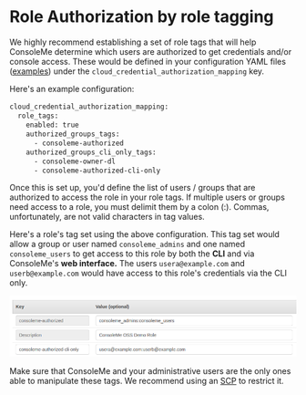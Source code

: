 # Role Authorization by role tagging

We highly recommend establishing a set of role tags that will help ConsoleMe determine which users are authorized to get credentials and/or console access. These would be defined in your configuration YAML  files \([examples](https://github.com/Netflix/consoleme/tree/master/example_config)\) under the `cloud_credential_authorization_mapping`  key. 

Here's an example configuration:

```text
cloud_credential_authorization_mapping:
  role_tags:
    enabled: true
    authorized_groups_tags:
      - consoleme-authorized
    authorized_groups_cli_only_tags:
      - consoleme-owner-dl
      - consoleme-authorized-cli-only
```

Once this is set up, you'd define the list of users / groups that are authorized to access the role in your role tags. If multiple users or groups need access to a role, you must delimit them by a colon \(:\). Commas, unfortunately, are not valid characters in tag values. 

Here's a role's tag set using the above configuration. This tag set would allow a group or user named `consoleme_admins` and one named `consoleme_users` to get access to this role by both the **CLI** and via ConsoleMe's **web interface.**  The users `usera@example.com` and `userb@example.com` would have access to this role's credentials via the CLI only.

![](../../.gitbook/assets/image%20%281%29.png)

Make sure that ConsoleMe and your administrative users are the only ones able to manipulate these tags. We recommend using an [SCP](role-tagging-service-control-policy-recommended.md) to restrict it. 



